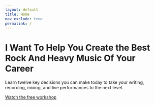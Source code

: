 ```yaml
---
layout: default
title: Home
nav_exclude: true
permalink: /
---
```


# I Want To Help You Create the Best Rock And Heavy Music Of Your Career

Learn twelve key decisions you can make today to take your writing, recording, mixing, and live performances to the next level.

<a href="/workshop">Watch the free workshop</a>
